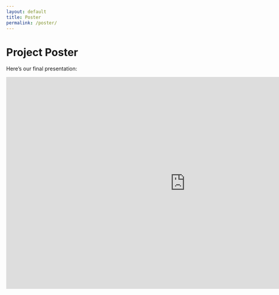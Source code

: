```yaml
---
layout: default
title: Poster
permalink: /poster/
---
```


# Project Poster

Here’s our final presentation:

<iframe src="https://docs.google.com/presentation/d/e/2PACX-1vQx0F2-7-LzDVaYwr3ZhGf8VItAxX8WhksTZyHLZB7kqXHd7GswNmIoWBXfrR2Pmh67OZ9rFbAfSdzg/pub?start=false&loop=false&delayms=3000" 
width="960" 
height="569" 
frameborder="0" 
allowfullscreen="true" 
mozallowfullscreen="true" 
webkitallowfullscreen="true">
</iframe>
